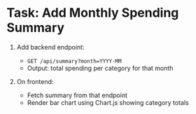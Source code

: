 # Task: Add Monthly Spending Summary

1. Add backend endpoint:
   - `GET /api/summary?month=YYYY-MM`
   - Output: total spending per category for that month

2. On frontend:
   - Fetch summary from that endpoint
   - Render bar chart using Chart.js showing category totals
